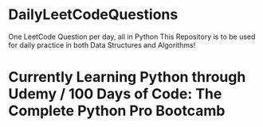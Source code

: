 ﻿# DailyLeetCodeQuestions
One LeetCode Question per day, all in Python
This Repository is to be used for daily practice in both Data Structures and Algorithms!

# Currently Learning Python through Udemy / 100 Days of Code: The Complete Python Pro Bootcamb
